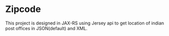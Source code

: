 # Zipcode
This project is designed in JAX-RS using Jersey api to get location of indian post offices in JSON(default) and XML.   
